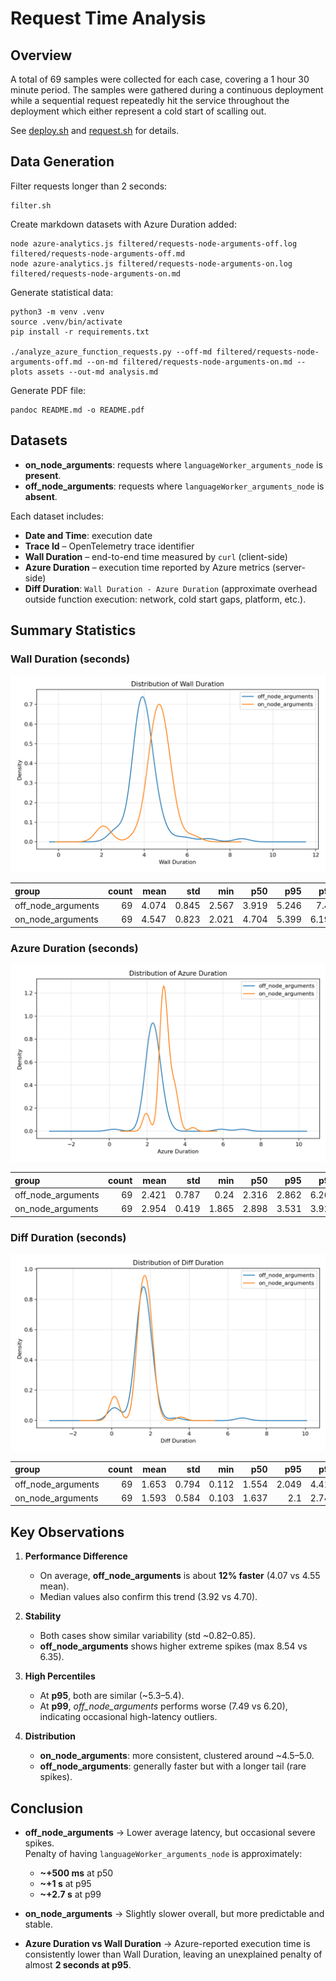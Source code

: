# Request Time Analysis

## Overview

A total of 69 samples were collected for each case, covering a 1 hour 30 minute period. The samples were gathered during a continuous deployment while a sequential request repeatedly hit the service throughout the deployment which either represent a cold start of scalling out.

See [deploy.sh](../deploy.sh) and [request.sh](../request.sh) for details.

## Data Generation

Filter requests longer than 2 seconds:

```shell
filter.sh
```

Create markdown datasets with Azure Duration added:

```shell
node azure-analytics.js filtered/requests-node-arguments-off.log filtered/requests-node-arguments-off.md
node azure-analytics.js filtered/requests-node-arguments-on.log filtered/requests-node-arguments-on.md
```

Generate statistical data:

```shell
python3 -m venv .venv
source .venv/bin/activate
pip install -r requirements.txt

./analyze_azure_function_requests.py --off-md filtered/requests-node-arguments-off.md --on-md filtered/requests-node-arguments-on.md --plots assets --out-md analysis.md

```

Generate PDF file:

```shell
pandoc README.md -o README.pdf
```


## Datasets

- **on_node_arguments**: requests where `languageWorker_arguments_node` is **present**.
- **off_node_arguments**: requests where `languageWorker_arguments_node` is **absent**.

Each dataset includes:

- **Date and Time**: execution date
- **Trace Id** – OpenTelemetry trace identifier  
- **Wall Duration** – end-to-end time measured by `curl` (client-side)  
- **Azure Duration** – execution time reported by Azure metrics (server-side)  
- **Diff Duration**: `Wall Duration - Azure Duration` (approximate overhead outside function execution: network, cold start gaps, platform, etc.).

## Summary Statistics

### Wall Duration (seconds)

![Wall Duration](./assets/wall_duration.png)


| group             |   count |   mean |   std |   min |   p50 |   p95 |   p99 |   max |
|:------------------|--------:|-------:|------:|------:|------:|------:|------:|------:|
| off_node_arguments   |      69 |  4.074 | 0.845 | 2.567 | 3.919 | 5.246 | 7.49  | 8.539 |
| on_node_arguments |      69 |  4.547 | 0.823 | 2.021 | 4.704 | 5.399 | 6.197 | 6.353 |


### Azure Duration (seconds)

![Azure Duration](./assets/azure_duration.png)


| group             |   count |   mean |   std |   min |   p50 |   p95 |   p99 |   max |
|:------------------|--------:|-------:|------:|------:|------:|------:|------:|------:|
| off_node_arguments   |      69 |  2.421 | 0.787 | 0.24  | 2.316 | 2.862 | 6.265 | 7.027 |
| on_node_arguments |      69 |  2.954 | 0.419 | 1.865 | 2.898 | 3.531 | 3.921 | 4.41  |


### Diff Duration (seconds)

![Diff Duration](./assets/diff_duration.png)


| group             |   count |   mean |   std |   min |   p50 |   p95 |   p99 |   max |
|:------------------|--------:|-------:|------:|------:|------:|------:|------:|------:|
| off_node_arguments   |      69 |  1.653 | 0.794 | 0.112 | 1.554 | 2.049 | 4.415 | 6.757 |
| on_node_arguments |      69 |  1.593 | 0.584 | 0.103 | 1.637 | 2.1   | 2.746 | 3.573 |


## Key Observations

1. **Performance Difference**
   - On average, **off_node_arguments** is about **12% faster** (4.07 vs 4.55 mean).  
   - Median values also confirm this trend (3.92 vs 4.70).  

2. **Stability**
   - Both cases show similar variability (std ~0.82–0.85).
   - **off_node_arguments** shows higher extreme spikes (max 8.54 vs 6.35).  

3. **High Percentiles**
   - At **p95**, both are similar (~5.3–5.4).
   - At **p99**, *off_node_arguments* performs worse (7.49 vs 6.20), indicating occasional high-latency outliers.  

4. **Distribution**
   - **on_node_arguments**: more consistent, clustered around ~4.5–5.0.  
   - **off_node_arguments**: generally faster but with a longer tail (rare spikes).  

## Conclusion

- **off_node_arguments** → Lower average latency, but occasional severe spikes.  
  Penalty of having `languageWorker_arguments_node` is approximately:  
  - **~+500 ms** at p50  
  - **~+1 s** at p95  
  - **~+2.7 s** at p99  

- **on_node_arguments** → Slightly slower overall, but more predictable and stable.  

- **Azure Duration vs Wall Duration** → Azure-reported execution time is consistently lower than Wall Duration, leaving an unexplained penalty of almost **2 seconds at p95**.  

